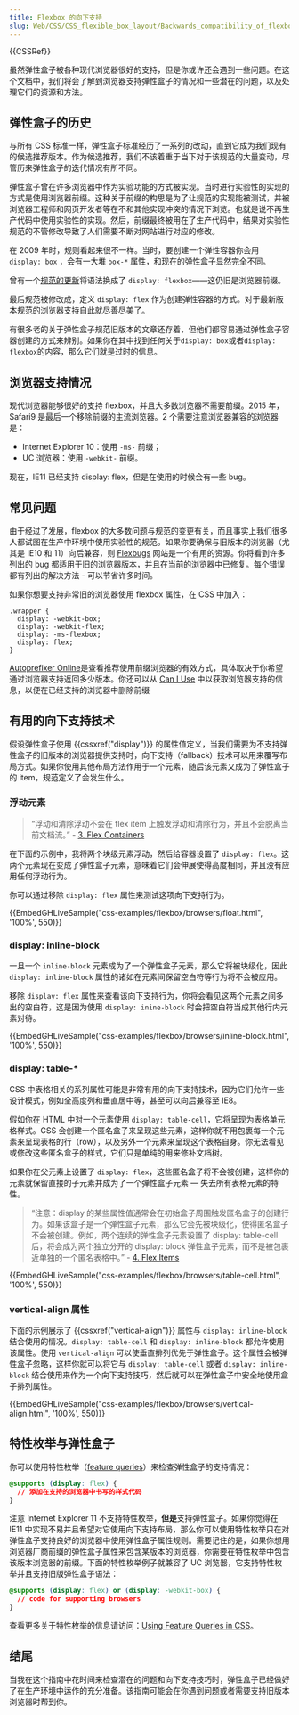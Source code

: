 ```yaml
---
title: Flexbox 的向下支持
slug: Web/CSS/CSS_flexible_box_layout/Backwards_compatibility_of_flexbox
---
```


{{CSSRef}}

虽然弹性盒子被各种现代浏览器很好的支持，但是你或许还会遇到一些问题。在这个文档中，我们将会了解到浏览器支持弹性盒子的情况和一些潜在的问题，以及处理它们的资源和方法。

## 弹性盒子的历史

与所有 CSS 标准一样，弹性盒子标准经历了一系列的改动，直到它成为我们现有的候选推荐版本。作为候选推荐，我们不该着重于当下对于该规范的大量变动，尽管历来弹性盒子的迭代情况有所不同。

弹性盒子曾在许多浏览器中作为实验功能的方式被实现。当时进行实验性的实现的方式是使用浏览器前缀。这种关于前缀的构思是为了让规范的实现能被测试，并被浏览器工程师和网页开发者等在不和其他实现冲突的情况下浏览。也就是说不再生产代码中使用实验性的实现。然后，前缀最终被用在了生产代码中，结果对实验性规范的不管修改导致了人们需要不断对网站进行对应的修改。

在 2009 年时，规则看起来很不一样。当时，要创建一个弹性容器你会用`display: box` ，会有一大堆 `box-*` 属性，和现在的弹性盒子显然完全不同。

曾有一个[规范的更新](https://www.w3.org/TR/2012/WD-css3-flexbox-20120322/)将语法换成了 `display: flexbox`——这仍旧是浏览器前缀。

最后规范被修改成，定义 `display: flex` 作为创建弹性容器的方式。对于最新版本规范的浏览器支持自此就尽善尽美了。

有很多老的关于弹性盒子规范旧版本的文章还存着，但他们都容易通过弹性盒子容器创建的方式来辨别。如果你在其中找到任何关于`display: box`或者`display: flexbox`的内容，那么它们就是过时的信息。

## 浏览器支持情况

现代浏览器能够很好的支持 flexbox，并且大多数浏览器不需要前缀。2015 年，Safari9 是最后一个移除前缀的主流浏览器。2 个需要注意浏览器兼容的浏览器是：

- Internet Explorer 10：使用 `-ms-` 前缀；
- UC 浏览器：使用 `-webkit-` 前缀。

现在，IE11 已经支持 display: flex，但是在使用的时候会有一些 bug。

## 常见问题

由于经过了发展，flexbox 的大多数问题与规范的变更有关，而且事实上我们很多人都试图在生产中环境中使用实验性的规范。如果你要确保与旧版本的浏览器（尤其是 IE10 和 11）向后兼容，则 [Flexbugs](https://github.com/philipwalton/flexbugs) 网站是一个有用的资源。你将看到许多列出的 bug 都适用于旧的浏览器版本，并且在当前的浏览器中已修复。每个错误都有列出的解决方法 - 可以节省许多时间。

如果你想要支持非常旧的浏览器使用 flexbox 属性，在 CSS 中加入：

```plain
.wrapper {
  display: -webkit-box;
  display: -webkit-flex;
  display: -ms-flexbox;
  display: flex;
}
```

[Autoprefixer Online](https://autoprefixer.github.io/)是查看推荐使用前缀浏览器的有效方式，具体取决于你希望通过浏览器支持返回多少版本。你还可以从 [Can I Use](https://caniuse.com/#feat=flexbox) 中以获取浏览器支持的信息，以便在已经支持的浏览器中删除前缀

## 有用的向下支持技术

假设弹性盒子使用 {{cssxref("display")}} 的属性值定义，当我们需要为不支持弹性盒子的旧版本的浏览器提供支持时，向下支持（fallback）技术可以用来覆写布局方式。如果你使用其他布局方法作用于一个元素，随后该元素又成为了弹性盒子的 item，规范定义了会发生什么。

### 浮动元素

> “浮动和清除浮动不会在 flex item 上触发浮动和清除行为，并且不会脱离当前文档流。” - [3. Flex Containers](https://www.w3.org/TR/css-flexbox-1/#flex-containers)

在下面的示例中，我将两个块级元素浮动，然后给容器设置了 `display: flex`。这两个元素现在变成了弹性盒子元素，意味着它们会伸展使得高度相同，并且没有应用任何浮动行为。

你可以通过移除 `display: flex` 属性来测试这项向下支持行为。

{{EmbedGHLiveSample("css-examples/flexbox/browsers/float.html", '100%', 550)}}

### display: inline-block

一旦一个 `inline-block` 元素成为了一个弹性盒子元素，那么它将被块级化，因此 `display: inline-block` 属性的诸如在元素间保留空白符等行为将不会被应用。

移除 `display: flex` 属性来查看该向下支持行为，你将会看见这两个元素之间多出的空白符，这是因为使用 `display: inine-block` 时会把空白符当成其他行内元素对待。

{{EmbedGHLiveSample("css-examples/flexbox/browsers/inline-block.html", '100%', 550)}}

### display: table-\*

CSS 中表格相关的系列属性可能是非常有用的向下支持技术，因为它们允许一些设计模式，例如全高度列和垂直居中等，甚至可以向后兼容至 IE8。

假如你在 HTML 中对一个元素使用 `display: table-cell`，它将呈现为表格单元格样式。CSS 会创建一个匿名盒子来呈现这些元素，这样你就不用包裹每一个元素来呈现表格的行（row），以及另外一个元素来呈现这个表格自身。你无法看见或修改这些匿名盒子的样式，它们只是单纯的用来修补文档树。

如果你在父元素上设置了 `display: flex`，这些匿名盒子将不会被创建，这样你的元素就保留直接的子元素并成为了一个弹性盒子元素 — 失去所有表格元素的特性。

> “注意：display 的某些属性值通常会在初始盒子周围触发匿名盒子的创建行为。如果该盒子是一个弹性盒子元素，那么它会先被块级化，使得匿名盒子不会被创建。例如，两个连续的弹性盒子元素设置了 display: table-cell 后，将会成为两个独立分开的 display: block 弹性盒子元素，而不是被包裹近单独的一个匿名表格中。” - [4. Flex Items](https://www.w3.org/TR/css-flexbox-1/#flex-items)

{{EmbedGHLiveSample("css-examples/flexbox/browsers/table-cell.html", '100%', 550)}}

### vertical-align 属性

下面的示例展示了 {{cssxref("vertical-align")}} 属性与 `display: inline-block` 结合使用的情况。`display: table-cell` 和 `display: inline-block` 都允许使用该属性。使用 `vertical-align` 可以使垂直排列优先于弹性盒子。这个属性会被弹性盒子忽略，这样你就可以将它与 `display: table-cell` 或者 `display: inline-block` 结合使用来作为一个向下支持技巧，然后就可以在弹性盒子中安全地使用盒子排列属性。

{{EmbedGHLiveSample("css-examples/flexbox/browsers/vertical-align.html", '100%', 550)}}

## 特性枚举与弹性盒子

你可以使用特性枚举（[feature queries](/zh-CN/docs/Web/CSS/%40supports)）来检查弹性盒子的支持情况：

```css
@supports (display: flex) {
  // 添加在支持的浏览器中书写的样式代码
}
```

注意 Internet Explorer 11 不支持特性枚举，**但是**支持弹性盒子。如果你觉得在 IE11 中实现不易并且希望对它使用向下支持布局，那么你可以使用特性枚举只在对弹性盒子支持良好的浏览器中使用弹性盒子属性规则。需要记住的是，如果你想用浏览器厂商前缀的弹性盒子属性来包含某版本的浏览器，你需要在特性枚举中包含该版本浏览器的前缀。下面的特性枚举例子就兼容了 UC 浏览器，它支持特性枚举并且支持旧版弹性盒子语法：

```css
@supports (display: flex) or (display: -webkit-box) {
  // code for supporting browsers
}
```

查看更多关于特性枚举的信息请访问：[Using Feature Queries in CSS](https://hacks.mozilla.org/2016/08/using-feature-queries-in-css/)。

## 结尾

当我在这个指南中花时间来检查潜在的问题和向下支持技巧时，弹性盒子已经做好了在生产环境中运作的充分准备。该指南可能会在你遇到问题或者需要支持旧版本浏览器时帮到你。
